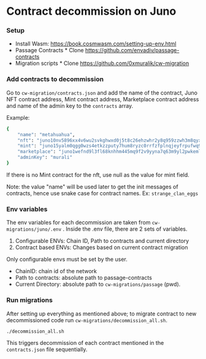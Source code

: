 # Contract decommission on Juno

### Setup

* Install Wasm: https://book.cosmwasm.com/setting-up-env.html
* Passage Contracts
        * Clone https://github.com/envadiv/passage-contracts
* Migration scripts
        * Clone https://github.com/0xmuralik/cw-migration

### Add contracts to decommission

Go to `cw-migration/contracts.json` and add the name of the contract, Juno NFT contract address, Mint contract address, Marketplace contract address and name of the admin key to the `contracts` array.

Example:

```bash
{
    "name": "metahuahua",
    "nft": "juno10nv5896xx4v6wu2svkghwxd0j5t8c26ehzwhr2y8q959zzwh3m8qyxryw0",
    "mint": "juno15yalm0qgg0wzs4etkzzputy7hum8ryzc0rrfzfplnqjeyfrpufwq9u2zwd",
    "marketplace": "juno1wefnd9l3fl68knhhm445mq9f2v9yyna7q63m9yl2pwkemlsrfmhqlys9p7",
    "adminKey": "murali"
} 
```

If there is no Mint contract for the nft, use null as the value for mint field.

Note: the value "name" will be used later to get the init messages of contracts, hence use snake case for contract names. Ex: `strange_clan_eggs`

### Env variables

The env variables for each decommission are taken from `cw-migrations/juno/.env` .
Inside the .env file, there are 2 sets of variables.

1. Configurable ENVs: Chain ID, Path to contracts and current directory
2. Contract based ENVs: Changes based on current contract migration

Only configurable envs must be set by the user.

* ChainID: chain id of the network
* Path to contracts: absolute path to passage-contracts
* Current Directory: absolute path to `cw-migrations/passage` (pwd).

### Run migrations

After setting up everything as mentioned above; to migrate contract to new decommissioned code run `cw-migrations/decommission_all.sh`.

```bash
./decommission_all.sh
```

This triggers decommission of each contract mentioned in the `contracts.json` file sequentially.
